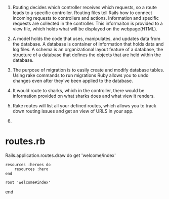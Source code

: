 1. Routing decides which controller receives which requests, so a route leads to a specific controller. Routing files tell Rails how to connect incoming requests to controllers and actions. Information and specific requests are collected in the controller. This informaiton is provided to a view file, which holds what will be displayed on the webpage(HTML).
2. A model holds the code that uses, manipulates, and updates data from the database. A database is container of information that holds data and log files. A schema is an organizational layout feature of a database, the structure of a database that defines the objects that are held within the database.
3. The purpose of migration is to easily create and modify database tables. Using rake commands to run migrations Ruby allows you to undo changes even after they've been applied to the database.
4. It would route to sharks, which in the controller, there would be information provided on what sharks does and what view it renders.
5. Rake routes will list all your defined routes, which allows you to track down routing issues and get an view of URLS in your app.

6.
# routes.rb

Rails.application.routes.draw do
	get 'welcome/index' 

	resources :heroes do
		resources :hero
	end

	root 'welcome#index'
end